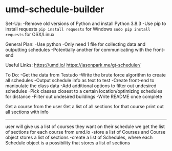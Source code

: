 # umd-schedule-builder
Set-Up:
-Remove old versions of Python and install Python 3.8.3
-Use pip to install requests
    `pip install requests` for Windows
    `sudo pip install requests` for OSX/Linux


General Plan:
-Use python
-Only need 1 file for collecting data and outputting schedules
-Potentially another for communicating with the front-end

Useful Links:
https://umd.io/
https://jasonpark.me/gt-scheduler/

To Do:
-Get the data from Testudo
-Write the brute force algorithm to create all schedules
-Output schedule info as text to test
-Create front-end to manipulate the class data
-Add additional options to filter out undesired schedules
-Pick classes closest to a certain location/optimizing schedules for distance
-Filter out undesired buildings
-Write README once complete


Get a course from the user
Get a list of all sections for that course
print out all sections with info


-------------------
user will give us a list of courses they want on their schedule
we get the list of sections for each course from umd.io
-store a list of Courses and Course object stores a list of sections
-create a list of Schedules, where each Schedule object is a possibility that stores a list of sections